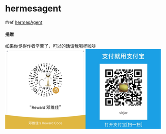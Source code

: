 # hermesagent

#ref
[hermesAgent](https://gitee.com/virjar/hermes/tree/master/hermesagent)

#### 捐赠
如果你觉得作者辛苦了，可以的话请我喝杯咖啡
![alipay](img/reward.jpg)
